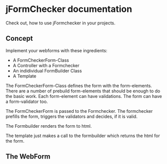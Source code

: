 # jFormChecker documentation

Check out, how to use jFormchecker in your projects. 


## Concept

Implement your webforms with these ingredients:

* A FormCheckerForm-Class
* A Controller with a Formchecker
* An indidividual FormBuilder Class
* A Template

The FormCheckerForm-Class defines the form with the form-elements.
There are a number of prebuild form-elements that should be enough to do the basic work.
Each form-element can have validations. The form can have a form-validator too. 

The FormCheckerForm is passed to the Formchecker. The formchecker prefills the form, triggers the validators and decides, if it is valid.

The Formbuilder renders the form to html. 

The template just makes a call to the formbuilder which returns the html for the form.

## The WebForm

